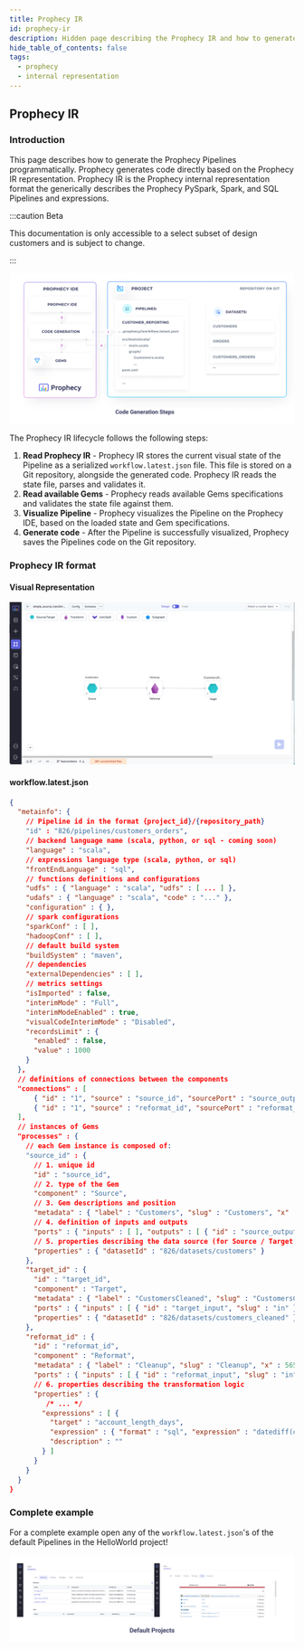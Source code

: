 ```yaml
---
title: Prophecy IR
id: prophecy-ir
description: Hidden page describing the Prophecy IR and how to generate the Prophecy Pipelines using an API
hide_table_of_contents: false
tags:
  - prophecy
  - internal representation
---
```


## Prophecy IR

### Introduction

This page describes how to generate the Prophecy Pipelines programmatically. Prophecy generates code directly based on
the Prophecy IR representation. Prophecy IR is the Prophecy internal representation format the generically describes
the Prophecy PySpark, Spark, and SQL Pipelines and expressions.

:::caution Beta

This documentation is only accessible to a select subset of design customers and is subject to change.

:::

![Code Generation Steps](img/code-generation-steps.png)

The Prophecy IR lifecycle follows the following steps:

1. **Read Prophecy IR** - Prophecy IR stores the current visual state of the Pipeline as a
   serialized `workflow.latest.json` file. This file is stored on a Git repository, alongside the generated code.
   Prophecy IR reads the state file, parses and validates it.
2. **Read available Gems** - Prophecy reads available Gems specifications and validates the state file against them.
3. **Visualize Pipeline** - Prophecy visualizes the Pipeline on the Prophecy IDE, based on the loaded state and Gem
   specifications.
4. **Generate code** - After the Pipeline is successfully visualized, Prophecy saves the Pipelines code on the Git
   repository.

### Prophecy IR format

#### Visual Representation

![Simple Pipeline](img/simple-pipeline.png)

#### workflow.latest.json

```json lines
{
  "metainfo": {
    // Pipeline id in the format {project_id}/{repository_path}
    "id" : "826/pipelines/customers_orders",
    // backend language name (scala, python, or sql - coming soon)
    "language" : "scala",
    // expressions language type (scala, python, or sql)
    "frontEndLanguage" : "sql",
    // functions definitions and configurations
    "udfs" : { "language" : "scala", "udfs" : [ ... ] },
    "udafs" : { "language" : "scala", "code" : "..." },
    "configuration" : { },
    // spark configurations
    "sparkConf" : [ ],
    "hadoopConf" : [ ],
    // default build system
    "buildSystem" : "maven",
    // dependencies
    "externalDependencies" : [ ],
    // metrics settings
    "isImported" : false,
    "interimMode" : "Full",
    "interimModeEnabled" : true,
    "visualCodeInterimMode" : "Disabled",
    "recordsLimit" : {
      "enabled" : false,
      "value" : 1000
    }
  },
  // definitions of connections between the components
  "connections" : [
      { "id" : "1", "source" : "source_id", "sourcePort" : "source_output", "target" : "reformat_id", "targetPort" : "reformat_input" },
      { "id" : "1", "source" : "reformat_id", "sourcePort" : "reformat_output", "target" : "target_id", "targetPort" : "target_input" }
  ],
  // instances of Gems
  "processes" : {
    // each Gem instance is composed of:
    "source_id" : {
      // 1. unique id
      "id" : "source_id",
      // 2. type of the Gem
      "component" : "Source",
      // 3. Gem descriptions and position
      "metadata" : { "label" : "Customers", "slug" : "Customers", "x" : 120, "y" : 320, /* ... */ },
      // 4. definition of inputs and outputs
      "ports" : { "inputs" : [ ], "outputs" : [ { "id" : "source_output", "slug" : "out" } ] },
      // 5. properties describing the data source (for Source / Target only)
      "properties" : { "datasetId" : "826/datasets/customers" }
    },
    "target_id" : {
      "id" : "target_id",
      "component" : "Target",
      "metadata" : { "label" : "CustomersCleaned", "slug" : "CustomersCleaned", "x" : 1370, "y" : 220 },
      "ports" : { "inputs" : [ { "id" : "target_input", "slug" : "in" } ], "outputs" : [ ], /* ... */ },
      "properties" : { "datasetId" : "826/datasets/customers_cleaned" }
    },
    "reformat_id" : {
      "id" : "reformat_id",
      "component" : "Reformat",
      "metadata" : { "label" : "Cleanup", "slug" : "Cleanup", "x" : 565, "y" : 220, /* ... */ },
      "ports" : { "inputs" : [ { "id" : "reformat_input", "slug" : "in" } ], "outputs" : [ { "id" : "reformat_output", "slug" : "out" } ] /* ... */ },
      // 6. properties describing the transformation logic
      "properties" : {
         /* ... */
        "expressions" : [ {
          "target" : "account_length_days",
          "expression" : { "format" : "sql", "expression" : "datediff(current_date(), account_open_date)" },
          "description" : ""
        } ]
      }
    }
  }
}
```

### Complete example

For a complete example open any of the `workflow.latest.json`'s of the default Pipelines in the HelloWorld project!

![Example Pipelines](img/example-pipelines.png)
